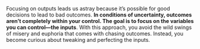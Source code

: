 Focusing on outputs leads us astray because it’s possible for good decisions to lead to bad outcomes. **In conditions of
uncertainty, outcomes aren’t completely within your control. The goal is to focus on the variables you can control—the
inputs**. With this approach, you avoid the wild swings of misery and euphoria that comes with chasing outcomes.
Instead, you become curious about tweaking and perfecting the inputs.